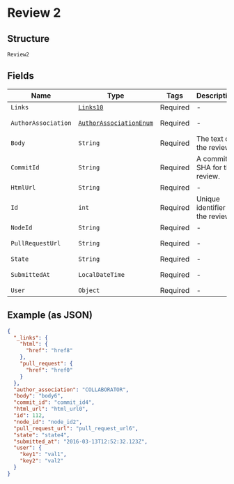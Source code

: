 
# Review 2

## Structure

`Review2`

## Fields

| Name | Type | Tags | Description | Getter | Setter |
|  --- | --- | --- | --- | --- | --- |
| `Links` | [`Links10`](../../doc/models/links-10.md) | Required | - | Links10 getLinks() | setLinks(Links10 links) |
| `AuthorAssociation` | [`AuthorAssociationEnum`](../../doc/models/author-association-enum.md) | Required | - | AuthorAssociationEnum getAuthorAssociation() | setAuthorAssociation(AuthorAssociationEnum authorAssociation) |
| `Body` | `String` | Required | The text of the review. | String getBody() | setBody(String body) |
| `CommitId` | `String` | Required | A commit SHA for the review. | String getCommitId() | setCommitId(String commitId) |
| `HtmlUrl` | `String` | Required | - | String getHtmlUrl() | setHtmlUrl(String htmlUrl) |
| `Id` | `int` | Required | Unique identifier of the review | int getId() | setId(int id) |
| `NodeId` | `String` | Required | - | String getNodeId() | setNodeId(String nodeId) |
| `PullRequestUrl` | `String` | Required | - | String getPullRequestUrl() | setPullRequestUrl(String pullRequestUrl) |
| `State` | `String` | Required | - | String getState() | setState(String state) |
| `SubmittedAt` | `LocalDateTime` | Required | - | LocalDateTime getSubmittedAt() | setSubmittedAt(LocalDateTime submittedAt) |
| `User` | `Object` | Required | - | Object getUser() | setUser(Object user) |

## Example (as JSON)

```json
{
  "_links": {
    "html": {
      "href": "href8"
    },
    "pull_request": {
      "href": "href0"
    }
  },
  "author_association": "COLLABORATOR",
  "body": "body6",
  "commit_id": "commit_id4",
  "html_url": "html_url0",
  "id": 112,
  "node_id": "node_id2",
  "pull_request_url": "pull_request_url6",
  "state": "state4",
  "submitted_at": "2016-03-13T12:52:32.123Z",
  "user": {
    "key1": "val1",
    "key2": "val2"
  }
}
```

